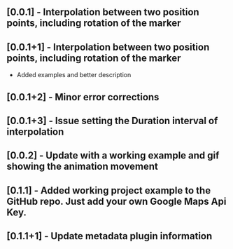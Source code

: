 ## [0.0.1] - Interpolation between two position points, including rotation of the marker

## [0.0.1+1] - Interpolation between two position points, including rotation of the marker

* Added examples and better description

## [0.0.1+2] - Minor error corrections

## [0.0.1+3] - Issue setting the Duration interval of interpolation

## [0.0.2] - Update with a working example and gif showing the animation movement

## [0.1.1] - Added working project example to the GitHub repo. Just add your own **Google Maps Api Key**.

## [0.1.1+1] - Update metadata plugin information